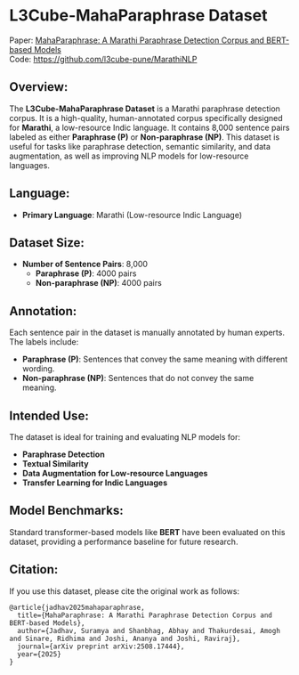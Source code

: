 # L3Cube-MahaParaphrase Dataset

Paper: [MahaParaphrase: A Marathi Paraphrase Detection Corpus and BERT-based Models](https://arxiv.org/abs/2508.17444) <br>
Code: https://github.com/l3cube-pune/MarathiNLP

## Overview:
The **L3Cube-MahaParaphrase Dataset** is a Marathi paraphrase detection corpus. It is a high-quality, human-annotated corpus specifically designed for **Marathi**, a low-resource Indic language. It contains 8,000 sentence pairs labeled as either **Paraphrase (P)** or **Non-paraphrase (NP)**. This dataset is useful for tasks like paraphrase detection, semantic similarity, and data augmentation, as well as improving NLP models for low-resource languages.

## Language:
- **Primary Language**: Marathi (Low-resource Indic Language)

## Dataset Size:
- **Number of Sentence Pairs**: 8,000
  - **Paraphrase (P)**: 4000 pairs
  - **Non-paraphrase (NP)**: 4000 pairs

## Annotation:
Each sentence pair in the dataset is manually annotated by human experts. The labels include:
- **Paraphrase (P)**: Sentences that convey the same meaning with different wording.
- **Non-paraphrase (NP)**: Sentences that do not convey the same meaning.

## Intended Use:
The dataset is ideal for training and evaluating NLP models for:
- **Paraphrase Detection**
- **Textual Similarity**
- **Data Augmentation for Low-resource Languages**
- **Transfer Learning for Indic Languages**

## Model Benchmarks:
Standard transformer-based models like **BERT** have been evaluated on this dataset, providing a performance baseline for future research.

## Citation:
If you use this dataset, please cite the original work as follows:
```
@article{jadhav2025mahaparaphrase,
  title={MahaParaphrase: A Marathi Paraphrase Detection Corpus and BERT-based Models},
  author={Jadhav, Suramya and Shanbhag, Abhay and Thakurdesai, Amogh and Sinare, Ridhima and Joshi, Ananya and Joshi, Raviraj},
  journal={arXiv preprint arXiv:2508.17444},
  year={2025}
}
```
